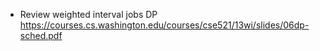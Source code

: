 * Review weighted interval jobs DP https://courses.cs.washington.edu/courses/cse521/13wi/slides/06dp-sched.pdf